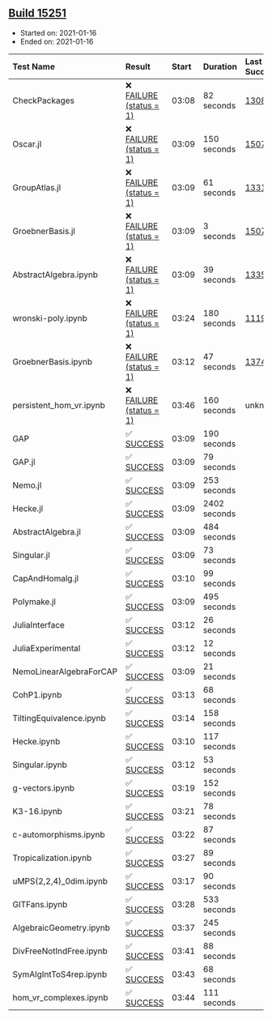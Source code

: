 ## [Build 15251](https://oscarci.mathematik.uni-kl.de/job/oscar/15251/)

* Started on: 2021-01-16
* Ended on: 2021-01-16

| Test Name    | Result | Start | Duration | Last Success | First Failure |
|:-------------|:-------|:------|:---------|:-------------|:--------------|
| CheckPackages | ❌ [FAILURE (status = 1)](https://oscarci.mathematik.uni-kl.de/job/oscar/15251/artifact/logs/build-15251/CheckPackages.log) | 03:08 | 82 seconds | [13085](https://oscarci.mathematik.uni-kl.de/job/oscar/13085/) | [13086](https://oscarci.mathematik.uni-kl.de/job/oscar/13086/) |
| Oscar.jl | ❌ [FAILURE (status = 1)](https://oscarci.mathematik.uni-kl.de/job/oscar/15251/artifact/logs/build-15251/Oscar.jl.log) | 03:09 | 150 seconds | [15079](https://oscarci.mathematik.uni-kl.de/job/oscar/15079/) | [15080](https://oscarci.mathematik.uni-kl.de/job/oscar/15080/) |
| GroupAtlas.jl | ❌ [FAILURE (status = 1)](https://oscarci.mathematik.uni-kl.de/job/oscar/15251/artifact/logs/build-15251/GroupAtlas.jl.log) | 03:09 | 61 seconds | [13311](https://oscarci.mathematik.uni-kl.de/job/oscar/13311/) | [13312](https://oscarci.mathematik.uni-kl.de/job/oscar/13312/) |
| GroebnerBasis.jl | ❌ [FAILURE (status = 1)](https://oscarci.mathematik.uni-kl.de/job/oscar/15251/artifact/logs/build-15251/GroebnerBasis.jl.log) | 03:09 | 3 seconds | [15079](https://oscarci.mathematik.uni-kl.de/job/oscar/15079/) | [15080](https://oscarci.mathematik.uni-kl.de/job/oscar/15080/) |
| AbstractAlgebra.ipynb | ❌ [FAILURE (status = 1)](https://oscarci.mathematik.uni-kl.de/job/oscar/15251/artifact/logs/build-15251/AbstractAlgebra.ipynb.log) | 03:09 | 39 seconds | [13355](https://oscarci.mathematik.uni-kl.de/job/oscar/13355/) | [13356](https://oscarci.mathematik.uni-kl.de/job/oscar/13356/) |
| wronski-poly.ipynb | ❌ [FAILURE (status = 1)](https://oscarci.mathematik.uni-kl.de/job/oscar/15251/artifact/logs/build-15251/wronski-poly.ipynb.log) | 03:24 | 180 seconds | [11192](https://oscarci.mathematik.uni-kl.de/job/oscar/11192/) | [11193](https://oscarci.mathematik.uni-kl.de/job/oscar/11193/) |
| GroebnerBasis.ipynb | ❌ [FAILURE (status = 1)](https://oscarci.mathematik.uni-kl.de/job/oscar/15251/artifact/logs/build-15251/GroebnerBasis.ipynb.log) | 03:12 | 47 seconds | [13748](https://oscarci.mathematik.uni-kl.de/job/oscar/13748/) | [13749](https://oscarci.mathematik.uni-kl.de/job/oscar/13749/) |
| persistent_hom_vr.ipynb | ❌ [FAILURE (status = 1)](https://oscarci.mathematik.uni-kl.de/job/oscar/15251/artifact/logs/build-15251/persistent_hom_vr.ipynb.log) | 03:46 | 160 seconds | unknown | unknown |
| GAP | ✅ [SUCCESS](https://oscarci.mathematik.uni-kl.de/job/oscar/15251/artifact/logs/build-15251/GAP.log) | 03:09 | 190 seconds |  |  |
| GAP.jl | ✅ [SUCCESS](https://oscarci.mathematik.uni-kl.de/job/oscar/15251/artifact/logs/build-15251/GAP.jl.log) | 03:09 | 79 seconds |  |  |
| Nemo.jl | ✅ [SUCCESS](https://oscarci.mathematik.uni-kl.de/job/oscar/15251/artifact/logs/build-15251/Nemo.jl.log) | 03:09 | 253 seconds |  |  |
| Hecke.jl | ✅ [SUCCESS](https://oscarci.mathematik.uni-kl.de/job/oscar/15251/artifact/logs/build-15251/Hecke.jl.log) | 03:09 | 2402 seconds |  |  |
| AbstractAlgebra.jl | ✅ [SUCCESS](https://oscarci.mathematik.uni-kl.de/job/oscar/15251/artifact/logs/build-15251/AbstractAlgebra.jl.log) | 03:09 | 484 seconds |  |  |
| Singular.jl | ✅ [SUCCESS](https://oscarci.mathematik.uni-kl.de/job/oscar/15251/artifact/logs/build-15251/Singular.jl.log) | 03:09 | 73 seconds |  |  |
| CapAndHomalg.jl | ✅ [SUCCESS](https://oscarci.mathematik.uni-kl.de/job/oscar/15251/artifact/logs/build-15251/CapAndHomalg.jl.log) | 03:10 | 99 seconds |  |  |
| Polymake.jl | ✅ [SUCCESS](https://oscarci.mathematik.uni-kl.de/job/oscar/15251/artifact/logs/build-15251/Polymake.jl.log) | 03:09 | 495 seconds |  |  |
| JuliaInterface | ✅ [SUCCESS](https://oscarci.mathematik.uni-kl.de/job/oscar/15251/artifact/logs/build-15251/JuliaInterface.log) | 03:12 | 26 seconds |  |  |
| JuliaExperimental | ✅ [SUCCESS](https://oscarci.mathematik.uni-kl.de/job/oscar/15251/artifact/logs/build-15251/JuliaExperimental.log) | 03:12 | 12 seconds |  |  |
| NemoLinearAlgebraForCAP | ✅ [SUCCESS](https://oscarci.mathematik.uni-kl.de/job/oscar/15251/artifact/logs/build-15251/NemoLinearAlgebraForCAP.log) | 03:09 | 21 seconds |  |  |
| CohP1.ipynb | ✅ [SUCCESS](https://oscarci.mathematik.uni-kl.de/job/oscar/15251/artifact/logs/build-15251/CohP1.ipynb.log) | 03:13 | 68 seconds |  |  |
| TiltingEquivalence.ipynb | ✅ [SUCCESS](https://oscarci.mathematik.uni-kl.de/job/oscar/15251/artifact/logs/build-15251/TiltingEquivalence.ipynb.log) | 03:14 | 158 seconds |  |  |
| Hecke.ipynb | ✅ [SUCCESS](https://oscarci.mathematik.uni-kl.de/job/oscar/15251/artifact/logs/build-15251/Hecke.ipynb.log) | 03:10 | 117 seconds |  |  |
| Singular.ipynb | ✅ [SUCCESS](https://oscarci.mathematik.uni-kl.de/job/oscar/15251/artifact/logs/build-15251/Singular.ipynb.log) | 03:12 | 53 seconds |  |  |
| g-vectors.ipynb | ✅ [SUCCESS](https://oscarci.mathematik.uni-kl.de/job/oscar/15251/artifact/logs/build-15251/g-vectors.ipynb.log) | 03:19 | 152 seconds |  |  |
| K3-16.ipynb | ✅ [SUCCESS](https://oscarci.mathematik.uni-kl.de/job/oscar/15251/artifact/logs/build-15251/K3-16.ipynb.log) | 03:21 | 78 seconds |  |  |
| c-automorphisms.ipynb | ✅ [SUCCESS](https://oscarci.mathematik.uni-kl.de/job/oscar/15251/artifact/logs/build-15251/c-automorphisms.ipynb.log) | 03:22 | 87 seconds |  |  |
| Tropicalization.ipynb | ✅ [SUCCESS](https://oscarci.mathematik.uni-kl.de/job/oscar/15251/artifact/logs/build-15251/Tropicalization.ipynb.log) | 03:27 | 89 seconds |  |  |
| uMPS(2,2,4)_0dim.ipynb | ✅ [SUCCESS](https://oscarci.mathematik.uni-kl.de/job/oscar/15251/artifact/logs/build-15251/uMPS-2-2-4-_0dim.ipynb.log) | 03:17 | 90 seconds |  |  |
| GITFans.ipynb | ✅ [SUCCESS](https://oscarci.mathematik.uni-kl.de/job/oscar/15251/artifact/logs/build-15251/GITFans.ipynb.log) | 03:28 | 533 seconds |  |  |
| AlgebraicGeometry.ipynb | ✅ [SUCCESS](https://oscarci.mathematik.uni-kl.de/job/oscar/15251/artifact/logs/build-15251/AlgebraicGeometry.ipynb.log) | 03:37 | 245 seconds |  |  |
| DivFreeNotIndFree.ipynb | ✅ [SUCCESS](https://oscarci.mathematik.uni-kl.de/job/oscar/15251/artifact/logs/build-15251/DivFreeNotIndFree.ipynb.log) | 03:41 | 88 seconds |  |  |
| SymAlgIntToS4rep.ipynb | ✅ [SUCCESS](https://oscarci.mathematik.uni-kl.de/job/oscar/15251/artifact/logs/build-15251/SymAlgIntToS4rep.ipynb.log) | 03:43 | 68 seconds |  |  |
| hom_vr_complexes.ipynb | ✅ [SUCCESS](https://oscarci.mathematik.uni-kl.de/job/oscar/15251/artifact/logs/build-15251/hom_vr_complexes.ipynb.log) | 03:44 | 111 seconds |  |  |
